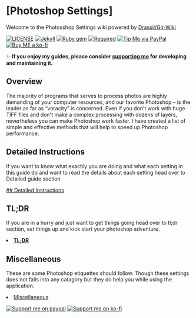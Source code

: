 # [Photoshop Settings]

Welcome to the Photosshop Settings wiki powered by [Drassil/Git-Wiki](https://github.com/Drassil/git-wiki)

[![LICENSE](https://img.shields.io/badge/license-MIT-lightgrey.svg?style=flat-square)](https://raw.githubusercontent.com/mmistakes/so-simple-theme/master/LICENSE)
[![Jekyll](https://img.shields.io/badge/jekyll-%3E%3D%203.6-blue.svg?style=flat-square)](https://jekyllrb.com/)
[![Ruby gem](https://img.shields.io/gem/v/jekyll-theme-so-simple.svg?style=flat-square)](https://rubygems.org/gems/jekyll-theme-so-simple)
[![Required](https://img.shields.io/badge/required-Photoshop%20CC%202020-blue.svg?style=flat-square&logo=adobe)](https://www.adobe.com/products/photoshop.html)
[![Tip Me via PayPal](https://img.shields.io/badge/PayPal-.me-green.svg?style=flat-square&logo=paypal)](https://www.paypal.me/akshathazare)
[![Buy ME a ko-fi](https://img.shields.io/badge/Buy%20me%20a%20%20-ko--fi-red.svg?style=flat-square&logo=ko-fi)](https://ko-fi.com/messymango)

:sparkles: **If you enjoy my guides, please consider [supporting me](https://www.paypal.me/akshathazare) for developing and maintaining it.**

## Overview

The majority of programs that serves to process photos are highly demanding of your computer resources, and our favorite Photoshop – is the leader as far as “voracity” is concerned. Even if you don't work with huge TIFF files and don't make a complex processing with dozens of layers, nevertheless you can make Photoshop work faster. I have created a list of simple and effective methods that will help to speed up Photoshop performance.


## Detailed Instructions  

If you want to know what exactily you are doing and what each setting in this guide do and want to read the details about each setting head over to Detailed guide section 

[## Detailed Instructions](#)


## TL;DR

If you are in a hurry and just want to get things going head over to tl;dr section, set things up and kick start your photoshop adventure.

**<li><a href="{{ '/tldr' | relative_url }}">TL;DR</a>**


## Miscellaneous

These are some Photoshop etiquettes should follow. Though these settings does not falls into any catagory but they do help you while using the application.  

<li><a href="{{ '/Miscellaneous' | relative_url }}">Miscellaneous</a>


[![Support me on paypal](https://raw.githubusercontent.com/PhotoshopSettings/PhotoshopSettings.github.io/master/.github/images/support_paypal.png)](https://www.paypal.me/akshathazare)
[![Support me on ko-fi](https://raw.githubusercontent.com/PhotoshopSettings/PhotoshopSettings.github.io/master/.github/images/support_ko-fi.png)](https://ko-fi.com/messymango)


